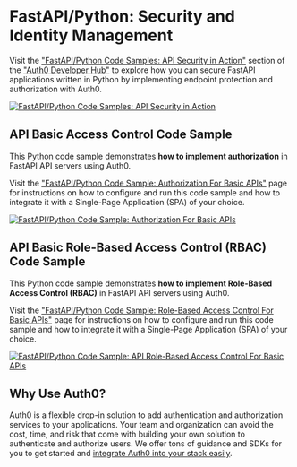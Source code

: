 # FastAPI/Python: Security and Identity Management

Visit the ["FastAPI/Python Code Samples: API Security in Action"](https://auth0.com/developers/hub/code-samples/api/fastapi-python) section of the ["Auth0 Developer Hub"](https://auth0.com/developers/hub) to explore how you can secure FastAPI applications written in Python by implementing endpoint protection and authorization with Auth0.

[![FastAPI/Python Code Samples: API Security in Action](https://cdn.auth0.com/blog/hub/code-samples/api/fastapi-python.png)](https://auth0.com/developers/hub/code-samples/api/fastapi-python)

## API Basic Access Control Code Sample

This Python code sample demonstrates **how to implement authorization** in FastAPI API servers using Auth0.

Visit the ["FastAPI/Python Code Sample: Authorization For Basic APIs"](https://auth0.com/developers/hub/code-samples/api/fastapi-python/basic-authorization) page for instructions on how to configure and run this code sample and how to integrate it with a Single-Page Application (SPA) of your choice.

[![FastAPI/Python Code Sample: Authorization For Basic APIs](https://cdn.auth0.com/blog/hub/code-samples/api/fastapi-python/basic-authorization.png)](https://auth0.com/developers/hub/code-samples/api/fastapi-python/basic-authorization)



## API Basic Role-Based Access Control (RBAC) Code Sample

This Python code sample demonstrates **how to implement Role-Based Access Control (RBAC)** in FastAPI API servers using Auth0.

Visit the ["FastAPI/Python Code Sample: Role-Based Access Control For Basic APIs"](https://auth0.com/developers/hub/code-samples/api/fastapi-python/basic-role-based-access-control) page for instructions on how to configure and run this code sample and how to integrate it with a Single-Page Application (SPA) of your choice.

[![FastAPI/Python Code Sample: API Role-Based Access Control For Basic APIs](https://cdn.auth0.com/blog/hub/code-samples/api/fastapi-python/basic-role-based-access-control.png)](https://auth0.com/developers/hub/code-samples/api/fastapi-python/basic-role-based-access-control)



## Why Use Auth0?

Auth0 is a flexible drop-in solution to add authentication and authorization services to your applications. Your team and organization can avoid the cost, time, and risk that come with building your own solution to authenticate and authorize users. We offer tons of guidance and SDKs for you to get started and [integrate Auth0 into your stack easily](https://auth0.com/developers/hub/code-samples/full-stack).